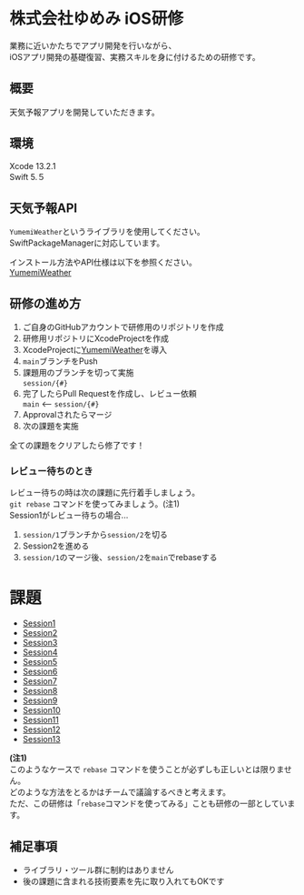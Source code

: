 # 株式会社ゆめみ iOS研修
業務に近いかたちでアプリ開発を行いながら、  
iOSアプリ開発の基礎復習、実務スキルを身に付けるための研修です。

## 概要
天気予報アプリを開発していただきます。  

## 環境
Xcode 13.2.1  
Swift 5.５  

## 天気予報API
`YumemiWeather`というライブラリを使用してください。  
SwiftPackageManagerに対応しています。

インストール方法やAPI仕様は以下を参照ください。  
[YumemiWeather](Documentation/YumemiWeather.md)

## 研修の進め方
1. ご自身のGitHubアカウントで研修用のリポジトリを作成
1. 研修用リポジトリにXcodeProjectを作成  
1. XcodeProjectに[YumemiWeather](Documentation/YumemiWeather.md)を導入
1. `main`ブランチをPush
1. 課題用のブランチを切って実施  
`session/{#}`
1. 完了したらPull Requestを作成し、レビュー依頼  
`main` <-- `session/{#}`
1. Approvalされたらマージ
1. 次の課題を実施

全ての課題をクリアしたら修了です！

### レビュー待ちのとき
レビュー待ちの時は次の課題に先行着手しましょう。  
`git rebase` コマンドを使ってみましょう。(注1)  
Session1がレビュー待ちの場合...
1. `session/1`ブランチから`session/2`を切る
1. Session2を進める
1. `session/1`のマージ後、`session/2`を`main`でrebaseする  


# 課題
- [Session1](Documentation/AutoLayout.md)
- [Session2](Documentation/API.md)
- [Session3](Documentation/Error.md)
- [Session4](Documentation/Json.md)
- [Session5](Documentation/Codable.md)
- [Session6](Documentation/VC_Lifecycle.md)
- [Session7](Documentation/NotificationCenter.md)
- [Session8](Documentation/UnitTest.md)
- [Session9](Documentation/ThreadBlock.md)
- [Session10](Documentation/Delegate.md)
- [Session11](Documentation/Closure.md)
- [Session12](Documentation/Concurrency.md)
- [Session13](Documentation/BugFix.md)
  
**(注1)**  
このようなケースで `rebase` コマンドを使うことが必ずしも正しいとは限りません。  
どのような方法をとるかはチームで議論するべきと考えます。  
ただ、この研修は「`rebase`コマンドを使ってみる」ことも研修の一部としています。

## 補足事項
- ライブラリ・ツール群に制約はありません
- 後の課題に含まれる技術要素を先に取り入れてもOKです
